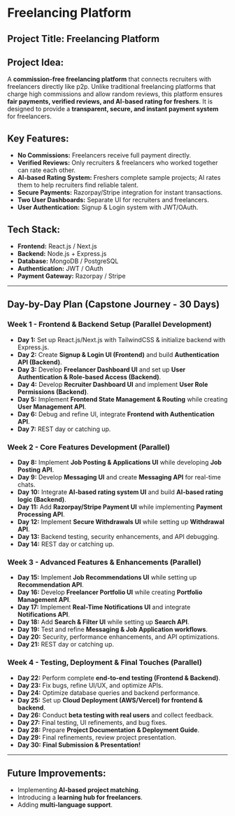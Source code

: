 # Freelancing Platform

## Project Title: **Freelancing Platform**

## Project Idea:
A **commission-free freelancing platform** that connects recruiters with freelancers directly like p2p. Unlike traditional freelancing platforms that charge high commissions and allow random reviews, this platform ensures **fair payments, verified reviews, and AI-based rating for freshers**. It is designed to provide a **transparent, secure, and instant payment system** for freelancers.

## Key Features:
- **No Commissions:** Freelancers receive full payment directly.
- **Verified Reviews:** Only recruiters & freelancers who worked together can rate each other.
- **AI-based Rating System:** Freshers complete sample projects; AI rates them to help recruiters find reliable talent.
- **Secure Payments:** Razorpay/Stripe integration for instant transactions.
- **Two User Dashboards:** Separate UI for recruiters and freelancers.
- **User Authentication:** Signup & Login system with JWT/OAuth.

## Tech Stack:
- **Frontend:** React.js / Next.js
- **Backend:** Node.js + Express.js
- **Database:** MongoDB / PostgreSQL
- **Authentication:** JWT / OAuth
- **Payment Gateway:** Razorpay / Stripe

---

## **Day-by-Day Plan (Capstone Journey - 30 Days)**

### **Week 1 - Frontend & Backend Setup (Parallel Development)**
- **Day 1:** Set up React.js/Next.js with TailwindCSS & initialize backend with Express.js.
- **Day 2:** Create **Signup & Login UI (Frontend)** and build **Authentication API (Backend)**.
- **Day 3:** Develop **Freelancer Dashboard UI** and set up **User Authentication & Role-based Access (Backend)**.
- **Day 4:** Develop **Recruiter Dashboard UI** and implement **User Role Permissions (Backend)**.
- **Day 5:** Implement **Frontend State Management & Routing** while creating **User Management API**.
- **Day 6:** Debug and refine UI, integrate **Frontend with Authentication API**.
- **Day 7:** REST day or catching up.

### **Week 2 - Core Features Development (Parallel)**
- **Day 8:** Implement **Job Posting & Applications UI** while developing **Job Posting API**.
- **Day 9:** Develop **Messaging UI** and create **Messaging API** for real-time chats.
- **Day 10:** Integrate **AI-based rating system UI** and build **AI-based rating logic (Backend)**.
- **Day 11:** Add **Razorpay/Stripe Payment UI** while implementing **Payment Processing API**.
- **Day 12:** Implement **Secure Withdrawals UI** while setting up **Withdrawal API**.
- **Day 13:** Backend testing, security enhancements, and API debugging.
- **Day 14:** REST day or catching up.

### **Week 3 - Advanced Features & Enhancements (Parallel)**
- **Day 15:** Implement **Job Recommendations UI** while setting up **Recommendation API**.
- **Day 16:** Develop **Freelancer Portfolio UI** while creating **Portfolio Management API**.
- **Day 17:** Implement **Real-Time Notifications UI** and integrate **Notifications API**.
- **Day 18:** Add **Search & Filter UI** while setting up **Search API**.
- **Day 19:** Test and refine **Messaging & Job Application workflows**.
- **Day 20:** Security, performance enhancements, and API optimizations.
- **Day 21:** REST day or catching up.

### **Week 4 - Testing, Deployment & Final Touches (Parallel)**
- **Day 22:** Perform complete **end-to-end testing (Frontend & Backend)**.
- **Day 23:** Fix bugs, refine UI/UX, and optimize APIs.
- **Day 24:** Optimize database queries and backend performance.
- **Day 25:** Set up **Cloud Deployment (AWS/Vercel) for frontend & backend**.
- **Day 26:** Conduct **beta testing with real users** and collect feedback.
- **Day 27:** Final testing, UI refinements, and bug fixes.
- **Day 28:** Prepare **Project Documentation & Deployment Guide**.
- **Day 29:** Final refinements, review project presentation.
- **Day 30:** **Final Submission & Presentation!**

---
## **Future Improvements:**
- Implementing **AI-based project matching**.
- Introducing a **learning hub for freelancers**.
- Adding **multi-language support**.

